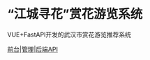 # “江城寻花”赏花游览系统

VUE+FastAPI开发的武汉市赏花游览推荐系统 <br/>

[前台](https://github.com/weltme/WH_Flower_frontend)|[管理](https://github.com/weltme/WH_flower_management)|[后端API](https://github.com/weltme/WH_Flower_backend)
